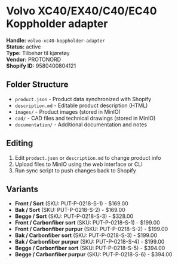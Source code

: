 # Volvo XC40/EX40/C40/EC40 Koppholder adapter

**Handle:** `volvo-xc40-koppholder-adapter`  
**Status:** active  
**Type:** Tilbehør til kjøretøy  
**Vendor:** PROTONORD  
**Shopify ID:** 9580400804121  

## Folder Structure

- `product.json` - Product data synchronized with Shopify
- `description.md` - Editable product description (HTML)
- `images/` - Product images (stored in MinIO)
- `cad/` - CAD files and technical drawings (stored in MinIO)
- `documentation/` - Additional documentation and notes

## Editing

1. Edit `product.json` or `description.md` to change product info
2. Upload files to MinIO using the web interface or CLI
3. Run sync script to push changes back to Shopify

## Variants

- **Front / Sort** (SKU: PUT-P-0218-S-1) - $169.00
- **Bak / Sort** (SKU: PUT-P-0218-S-2) - $169.00
- **Begge / Sort** (SKU: PUT-P-0218-S-3) - $328.00
- **Front / Carbonfiber sort** (SKU: PUT-P-0218-S-1) - $199.00
- **Front / Carbonfiber purpur** (SKU: PUT-P-0218-S-2) - $199.00
- **Bak / Carbonfiber sort** (SKU: PUT-P-0218-S-3) - $199.00
- **Bak / Carbonfiber purpur** (SKU: PUT-P-0218-S-4) - $199.00
- **Begge / Carbonfiber sort** (SKU: PUT-P-0218-S-5) - $394.00
- **Begge / Carbonfiber purpur** (SKU: PUT-P-0218-S-6) - $394.00
